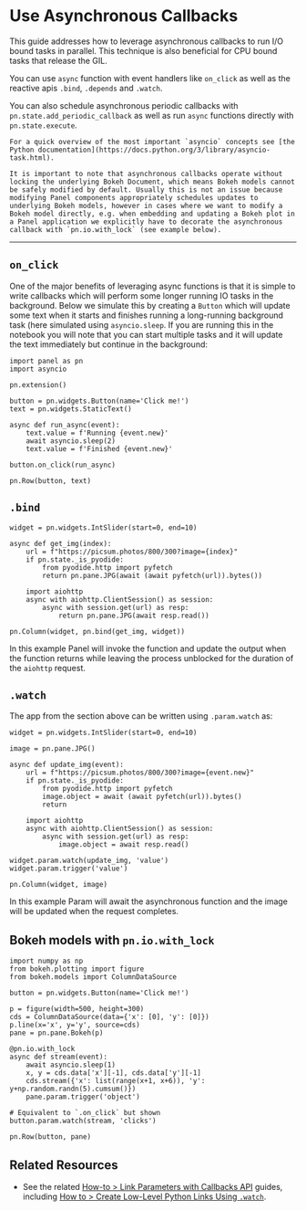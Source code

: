 # Use Asynchronous Callbacks

This guide addresses how to leverage asynchronous callbacks to run I/O bound tasks in parallel. This technique is also beneficial for CPU bound tasks that release the GIL.

You can use `async` function with event handlers like `on_click` as well as the reactive apis `.bind`, `.depends` and `.watch`.

You can also schedule asynchronous periodic callbacks with `pn.state.add_periodic_callback` as well as run `async` functions directly with `pn.state.execute`.

```{admonition} Asyncio
For a quick overview of the most important `asyncio` concepts see [the Python documentation](https://docs.python.org/3/library/asyncio-task.html).
```

```{admonition} Bokeh Models
It is important to note that asynchronous callbacks operate without locking the underlying Bokeh Document, which means Bokeh models cannot be safely modified by default. Usually this is not an issue because modifying Panel components appropriately schedules updates to underlying Bokeh models, however in cases where we want to modify a Bokeh model directly, e.g. when embedding and updating a Bokeh plot in a Panel application we explicitly have to decorate the asynchronous callback with `pn.io.with_lock` (see example below).
```

---

## `on_click`

One of the major benefits of leveraging async functions is that it is simple to write callbacks which will perform some longer running IO tasks in the background. Below we simulate this by creating a `Button` which will update some text when it starts and finishes running a long-running background task (here simulated using `asyncio.sleep`. If you are running this in the notebook you will note that you can start multiple tasks and it will update the text immediately but continue in the background:

```{pyodide}
import panel as pn
import asyncio

pn.extension()

button = pn.widgets.Button(name='Click me!')
text = pn.widgets.StaticText()

async def run_async(event):
    text.value = f'Running {event.new}'
    await asyncio.sleep(2)
    text.value = f'Finished {event.new}'

button.on_click(run_async)

pn.Row(button, text)
```

## `.bind`

```{pyodide}
widget = pn.widgets.IntSlider(start=0, end=10)

async def get_img(index):
    url = f"https://picsum.photos/800/300?image={index}"
    if pn.state._is_pyodide:
        from pyodide.http import pyfetch
        return pn.pane.JPG(await (await pyfetch(url)).bytes())

    import aiohttp
    async with aiohttp.ClientSession() as session:
        async with session.get(url) as resp:
            return pn.pane.JPG(await resp.read())

pn.Column(widget, pn.bind(get_img, widget))
```

In this example Panel will invoke the function and update the output when the function returns while leaving the process unblocked for the duration of the `aiohttp` request.

## `.watch`

The app from the section above can be written using `.param.watch` as:

```{pyodide}
widget = pn.widgets.IntSlider(start=0, end=10)

image = pn.pane.JPG()

async def update_img(event):
    url = f"https://picsum.photos/800/300?image={event.new}"
    if pn.state._is_pyodide:
        from pyodide.http import pyfetch
        image.object = await (await pyfetch(url)).bytes()
        return

    import aiohttp
    async with aiohttp.ClientSession() as session:
        async with session.get(url) as resp:
            image.object = await resp.read()

widget.param.watch(update_img, 'value')
widget.param.trigger('value')

pn.Column(widget, image)
```

In this example Param will await the asynchronous function and the image will be updated when the request completes.

## Bokeh models with `pn.io.with_lock`

```{pyodide}
import numpy as np
from bokeh.plotting import figure
from bokeh.models import ColumnDataSource

button = pn.widgets.Button(name='Click me!')

p = figure(width=500, height=300)
cds = ColumnDataSource(data={'x': [0], 'y': [0]})
p.line(x='x', y='y', source=cds)
pane = pn.pane.Bokeh(p)

@pn.io.with_lock
async def stream(event):
    await asyncio.sleep(1)
    x, y = cds.data['x'][-1], cds.data['y'][-1]
    cds.stream({'x': list(range(x+1, x+6)), 'y': y+np.random.randn(5).cumsum()})
    pane.param.trigger('object')

# Equivalent to `.on_click` but shown
button.param.watch(stream, 'clicks')

pn.Row(button, pane)
```

## Related Resources

- See the related [How-to > Link Parameters with Callbacks API](../links/index) guides, including [How to > Create Low-Level Python Links Using `.watch`](../links/watchers).
